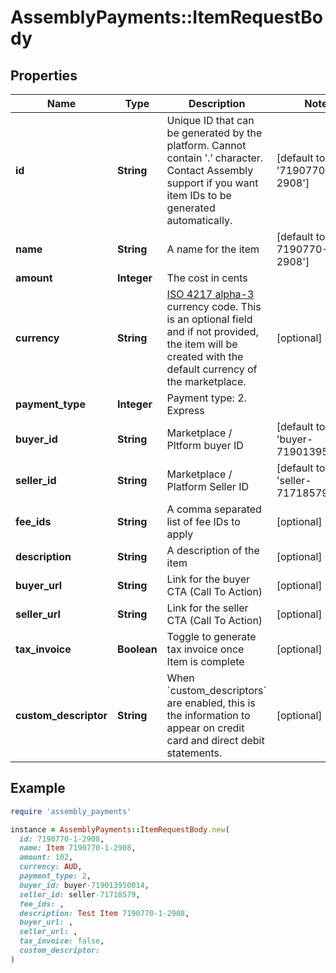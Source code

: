 # AssemblyPayments::ItemRequestBody

## Properties

| Name | Type | Description | Notes |
| ---- | ---- | ----------- | ----- |
| **id** | **String** | Unique ID that can be generated by the platform. Cannot contain ’.’ character. Contact Assembly support if you want item IDs to be generated automatically. | [default to &#39;7190770-1-2908&#39;] |
| **name** | **String** | A name for the item | [default to &#39;Item 7190770-1-2908&#39;] |
| **amount** | **Integer** | The cost in cents |  |
| **currency** | **String** | [ISO 4217 alpha-3](https://en.wikipedia.org/wiki/ISO_4217#Active_codes) currency code. This is an optional field and if not provided, the item will be created with the default currency of the marketplace. | [optional] |
| **payment_type** | **Integer** | Payment type: 2. Express |  |
| **buyer_id** | **String** | Marketplace / Pltform buyer ID | [default to &#39;buyer-719013950014&#39;] |
| **seller_id** | **String** | Marketplace / Platform Seller ID | [default to &#39;seller-71718579&#39;] |
| **fee_ids** | **String** | A comma separated list of fee IDs to apply | [optional] |
| **description** | **String** | A description of the item | [optional] |
| **buyer_url** | **String** | Link for the buyer CTA (Call To Action) | [optional] |
| **seller_url** | **String** | Link for the seller CTA (Call To Action) | [optional] |
| **tax_invoice** | **Boolean** | Toggle to generate tax invoice once Item is complete | [optional] |
| **custom_descriptor** | **String** | When &#x60;custom_descriptors&#x60; are enabled, this is the information to appear on credit card and direct debit statements. | [optional] |

## Example

```ruby
require 'assembly_payments'

instance = AssemblyPayments::ItemRequestBody.new(
  id: 7190770-1-2908,
  name: Item 7190770-1-2908,
  amount: 102,
  currency: AUD,
  payment_type: 2,
  buyer_id: buyer-719013950014,
  seller_id: seller-71718579,
  fee_ids: ,
  description: Test Item 7190770-1-2908,
  buyer_url: ,
  seller_url: ,
  tax_invoice: false,
  custom_descriptor: 
)
```

